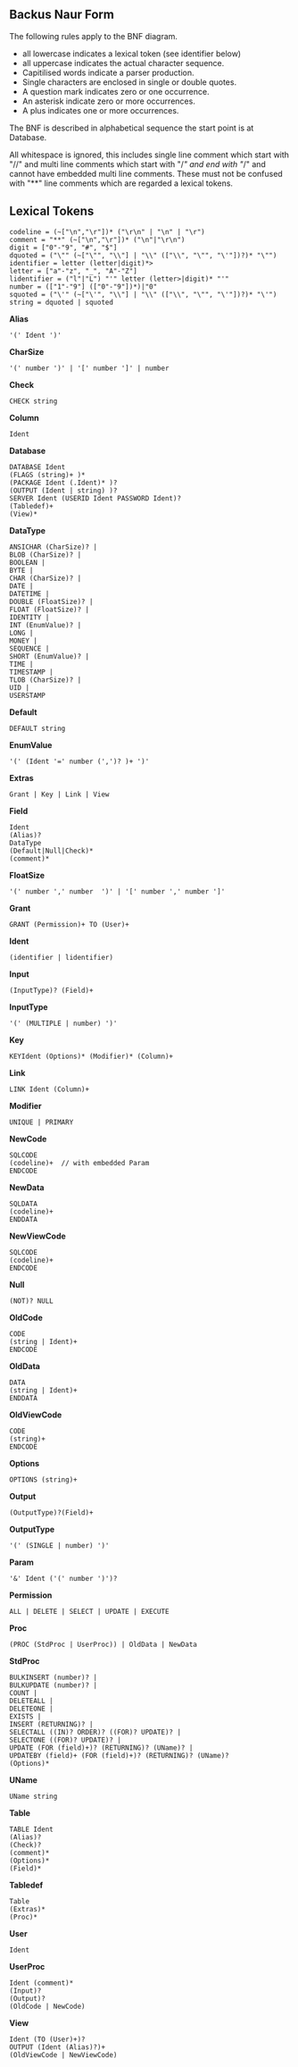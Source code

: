 Backus Naur Form
----------------

The following rules apply to the BNF diagram.

*  all lowercase indicates a lexical token (see identifier below)
*  all uppercase indicates the actual character sequence.
*  Capitilised words indicate a parser production.
*  Single characters are enclosed in single or double quotes.
*  A question mark indicates zero or one occurrence.
*  An asterisk indicate zero or more occurrences.
*  A plus indicates one or more occurrences.

The BNF is described in alphabetical sequence the start point is at Database.

All whitespace is ignored, this includes single line comment which start with "//" and multi line comments which start with "/*" and end with "*/" and cannot have embedded multi line comments. These must not be confused with "**" line comments which are regarded a lexical tokens.

Lexical Tokens
--------------

    codeline = (~["\n","\r"])* ("\r\n" | "\n" | "\r")
    comment = "**" (~["\n","\r"])* ("\n"|"\r\n")
    digit = ["0"-"9", "#", "$"]
    dquoted = ("\"" (~["\"", "\\"] | "\\" (["\\", "\"", "\'"])?)* "\"")
    identifier = letter (letter|digit)*>
    letter = ["a"-"z", "_", "A"-"Z"]
    lidentifier = ("l"|"L") "'" letter (letter>|digit)* "'"
    number = (["1"-"9"] (["0"-"9"])*)|"0"
    squoted = ("\'" (~["\'", "\\"] | "\\" (["\\", "\"", "\'"])?)* "\'")
    string = dquoted | squoted

**Alias**

    '(' Ident ')'

**CharSize**

    '(' number ')' | '[' number ']' | number

**Check**

    CHECK string

**Column**

    Ident

**Database**

    DATABASE Ident  
    (FLAGS (string)+ )*  
    (PACKAGE Ident (.Ident)* )?  
    (OUTPUT (Ident | string) )?  
    SERVER Ident (USERID Ident PASSWORD Ident)?  
    (Tabledef)+
    (View)*

**DataType**

    ANSICHAR (CharSize)? |  
    BLOB (CharSize)? |  
    BOOLEAN |  
    BYTE |  
    CHAR (CharSize)? |  
    DATE |  
    DATETIME |  
    DOUBLE (FloatSize)? |  
    FLOAT (FloatSize)? |  
    IDENTITY |  
    INT (EnumValue)? |  
    LONG |  
    MONEY |  
    SEQUENCE |  
    SHORT (EnumValue)? |  
    TIME |  
    TIMESTAMP |  
    TLOB (CharSize)? |  
    UID |  
    USERSTAMP

**Default**

    DEFAULT string

**EnumValue**

    '(' (Ident '=' number (',')? )+ ')'

**Extras**

    Grant | Key | Link | View

**Field**

    Ident  
    (Alias)?  
    DataType  
    (Default|Null|Check)*  
    (comment)*  

**FloatSize**

    '(' number ',' number  ')' | '[' number ',' number ']'

**Grant**

    GRANT (Permission)+ TO (User)+

**Ident**

    (identifier | lidentifier)

**Input**

    (InputType)? (Field)+

**InputType**

    '(' (MULTIPLE | number) ')'

**Key**

    KEYIdent (Options)* (Modifier)* (Column)+

**Link**

    LINK Ident (Column)+

**Modifier**

    UNIQUE | PRIMARY

**NewCode**

    SQLCODE  
    (codeline)+  // with embedded Param  
    ENDCODE  

**NewData**

    SQLDATA  
    (codeline)+  
    ENDDATA  

**NewViewCode**

    SQLCODE  
    (codeline)+  
    ENDCODE  

**Null**

    (NOT)? NULL

**OldCode**

    CODE  
    (string | Ident)+  
    ENDCODE  

**OldData**

    DATA  
    (string | Ident)+  
    ENDDATA  

**OldViewCode**

    CODE  
    (string)+  
    ENDCODE  

**Options**

    OPTIONS (string)+

**Output**

    (OutputType)?(Field)+

**OutputType**

    '(' (SINGLE | number) ')'

**Param**

    '&' Ident ('(' number ')')?

**Permission**

    ALL | DELETE | SELECT | UPDATE | EXECUTE

**Proc**

    (PROC (StdProc | UserProc)) | OldData | NewData

**StdProc**

    BULKINSERT (number)? |  
    BULKUPDATE (number)? |  
    COUNT |  
    DELETEALL |  
    DELETEONE |  
    EXISTS |  
    INSERT (RETURNING)? |  
    SELECTALL ((IN)? ORDER)? ((FOR)? UPDATE)? |  
    SELECTONE ((FOR)? UPDATE)? |  
    UPDATE (FOR (field)+)? (RETURNING)? (UName)? |
    UPDATEBY (field)+ (FOR (field)+)? (RETURNING)? (UName)?
    (Options)*  
    
**UName**

    UName string    

**Table**

    TABLE Ident  
    (Alias)?  
    (Check)?  
    (comment)*  
    (Options)*  
    (Field)*  

**Tabledef**

    Table  
    (Extras)*  
    (Proc)*  

**User**

    Ident

**UserProc**

    Ident (comment)*  
    (Input)?  
    (Output)?  
    (OldCode | NewCode)  

**View**

    Ident (TO (User)+)?  
    OUTPUT (Ident (Alias)?)+  
    (OldViewCode | NewViewCode)  

